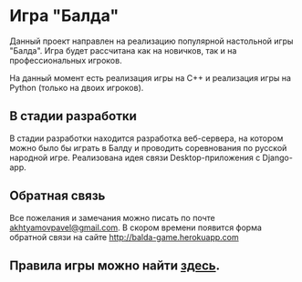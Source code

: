 # Игра "Балда"
Данный проект направлен на реализацию популярной настольной игры "Балда". Игра будет рассчитана как на новичков, так и на профессиональных игроков.

На данный момент есть реализация игры на C++ и реализация игры на Python (только на двоих игроков).

## В стадии разработки

В стадии разработки находится разработка веб-сервера, на котором можно было бы играть в Балду и проводить соревнования по русской народной игре.
Реализована идея связи Desktop-приложения с Django-app.


## Обратная связь
Все пожелания и замечания можно писать по почте akhtyamovpavel@gmail.com.
В скором времени появится форма обратной связи на сайте http://balda-game.herokuapp.com

## Правила игры можно найти [здесь](https://github.com/akhtyamovpavel/Balda/blob/master/HELP.md).